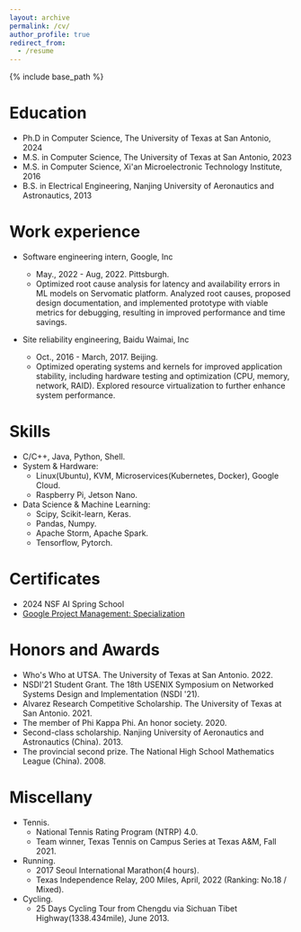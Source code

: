 ```yaml
---
layout: archive
permalink: /cv/
author_profile: true
redirect_from:
  - /resume
---
```


{% include base_path %}


Education
======
* Ph.D in Computer Science, The University of Texas at San Antonio, 2024
* M.S. in Computer Science, The University of Texas at San Antonio, 2023
* M.S. in Computer Science, Xi'an Microelectronic Technology Institute, 2016
* B.S. in Electrical Engineering, Nanjing University of Aeronautics and Astronautics, 2013

Work experience
======
* Software engineering intern, Google, Inc
  * May., 2022 - Aug, 2022. Pittsburgh.
  * Optimized root cause analysis for latency and availability errors in ML models on Servomatic platform. Analyzed root causes, proposed design documentation, and implemented prototype with viable metrics for debugging, resulting in improved performance and time savings.

* Site reliability engineering, Baidu Waimai, Inc 
  * Oct., 2016 - March, 2017. Beijing.
  * Optimized operating systems and kernels for improved application stability, including hardware testing and optimization (CPU, memory, network, RAID). Explored resource virtualization to further enhance system performance.
  
Skills
======
* C/C++, Java, Python, Shell.
* System & Hardware:
  * Linux(Ubuntu), KVM, Microservices(Kubernetes, Docker), Google Cloud.
  * Raspberry Pi, Jetson Nano. 
* Data Science & Machine Learning:
  * Scipy, Scikit-learn, Keras.
  * Pandas, Numpy.  
  * Apache Storm, Apache Spark.
  * Tensorflow, Pytorch. 

Certificates
======
* 2024 NSF AI Spring School
* [Google Project Management: Specialization](https://www.coursera.org/account/accomplishments/specialization/certificate/YXUT36HK2MTF)

Honors and Awards 
======
* Who's Who at UTSA.  The University of Texas at San Antonio. 2022.
* NSDI'21 Student Grant. The 18th USENIX Symposium on Networked Systems Design and Implementation (NSDI '21). 
* Alvarez Research Competitive Scholarship. The University of Texas at San Antonio. 2021.
* The member of Phi Kappa Phi. An honor society. 2020.
* Second-class scholarship. Nanjing University of Aeronautics and Astronautics (China). 2013.
* The provincial second prize. The National High School Mathematics League (China). 2008.

Miscellany
======
* Tennis. 
	* National Tennis Rating Program (NTRP) 4.0. 
	* Team winner, Texas Tennis on Campus Series at Texas A&M, Fall 2021.
* Running. 
	* 2017 Seoul International Marathon(4 hours).
	* Texas Independence Relay, 200 Miles, April, 2022 (Ranking: No.18 / Mixed).
* Cycling. 
	* 25 Days Cycling Tour from Chengdu via Sichuan Tibet Highway(1338.434mile), June 2013. 

